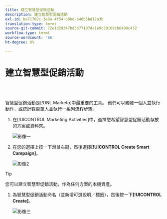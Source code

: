 ```yaml
---
title: 建立智慧型促銷活動
description: 建立智慧型促銷活動
exl-id: be71702c-3e8a-4f54-b8bd-b46b5bd12a3b
translation-type: tm+mt
source-git-commit: 72e1d29347bd5b77107da1e9c30169cb6490c432
workflow-type: tm+mt
source-wordcount: '86'
ht-degree: 0%

---
```


# 建立智慧型促銷活動

<br> 

智慧型促銷活動是[!DNL Marketo]中最重要的工具。 他們可以觸發一個人並執行動作，或統計數百萬人並執行一系列流程步驟。

1. 在[!UICONTROL Marketing Activities]中，選擇您希望智慧型促銷活動存放的方案或資料夾。

   ![影像一](/help/sky/assets/smart-campaigns/create-a-smart-campaign/create-a-smart-campaign-1.png)

1. 在您的選擇上按一下滑鼠右鍵，然後選擇&#x200B;**[!UICONTROL Create Smart Campaign]**。

   ![影像2](/help/sky/assets/smart-campaigns/create-a-smart-campaign/create-a-smart-campaign-2.png)

>[!TIP]
>
>您可以建立智慧型促銷活動，作為任何方案的本機資產。

1. 為智慧型促銷活動命名（並新增可選說明／標籤），然後按一下&#x200B;**[!UICONTROL Create]**。

   ![影像三](/help/sky/assets/smart-campaigns/create-a-smart-campaign/create-a-smart-campaign-3.png)
